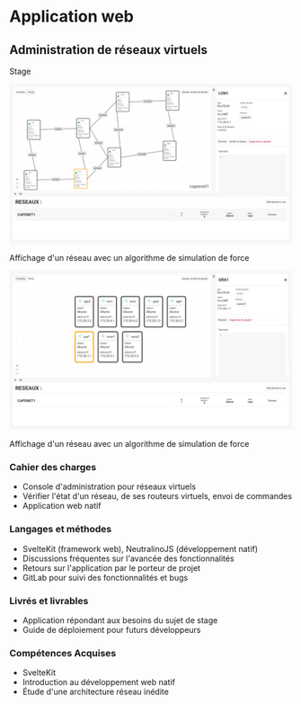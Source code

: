 # Application web

## Administration de réseaux virtuels

<section class="type">
Stage
</section>

<article class="retex-wrapper">

<article class="screenshots">

<section class="screenshot">

![Affichage d'un réseau avec un algorithme de simulation de force](/retexes/cape/cape_admin.webp)

Affichage d'un réseau avec un algorithme de simulation de force

</section>

<section class="screenshot">

![Affichage de tous les modules](/retexes/cape/cape_admin2.webp)

Affichage d'un réseau avec un algorithme de simulation de force

</section>


</article>

<article class="content">

<section class="text">

### Cahier des charges

- Console d'administration pour réseaux virtuels
- Vérifier l'état d'un réseau, de ses routeurs virtuels, envoi de commandes
- Application web natif

</section>

<section class="text">

### Langages et méthodes

- SvelteKit (framework web), NeutralinoJS (développement natif)
- Discussions fréquentes sur l'avancée des fonctionnalités
- Retours sur l'application par le porteur de projet
- GitLab pour suivi des fonctionnalités et bugs

</section>

<section class="text">

### Livrés et livrables

- Application répondant aux besoins du sujet de stage
- Guide de déploiement pour futurs développeurs

</section>

<section class="text">

### Compétences Acquises

- SvelteKit
- Introduction au développement web natif
- Étude d'une architecture réseau inédite

</section>

</article>

</article>
